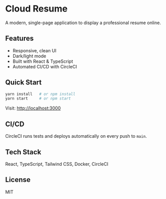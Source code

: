 # Cloud Resume

A modern, single-page application to display a professional resume online.

## Features
- Responsive, clean UI
- Dark/light mode
- Built with React & TypeScript
- Automated CI/CD with CircleCI

## Quick Start

```bash
yarn install   # or npm install
yarn start     # or npm start
```
Visit: [http://localhost:3000](http://localhost:3000)

## CI/CD

CircleCI runs tests and deploys automatically on every push to `main`.

## Tech Stack
React, TypeScript, Tailwind CSS, Docker, CircleCI

## License
MIT
